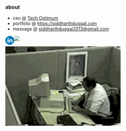








### about
-  ceo @ [Tech Optimum](https://github.com/TechOptimum)
-  portfolio @ https://siddharthduggal.com
-  message @ [siddharthduggal2013@gmail.com](mailto:siddharthduggal2013@gmail.com)
<a href="https://www.linkedin.com/in/siddharth-duggal/">
  <img style="color: blue;" align="left" alt="Siddharths's LinkedIn" width="28px" src="./linkedin.svg" />
</a>


![](https://visitor-badge.glitch.me/badge?page_id=siddharthd0)

  <img src="./madman.gif" alt="me when my code doesnt work" />


